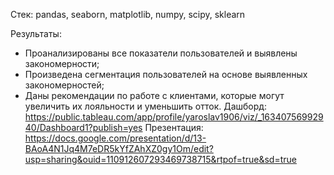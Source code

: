 Стек: pandas, seaborn, matplotlib, numpy, scipy, sklearn

Результаты:
- Проанализированы все показатели пользователей и выявлены закономерности;
- Произведена сегментация пользователей на основе выявленных закономерностей;
- Даны рекомендации по работе с клиентами, которые могут увеличить их лояльности и уменьшить отток. 
Дашборд: https://public.tableau.com/app/profile/yaroslav1906/viz/_16340756992940/Dashboard1?publish=yes
Презентация: https://docs.google.com/presentation/d/13-BAoA4N1Jq4M7eDR5kYfZAhXZ0gy1Om/edit?usp=sharing&ouid=110912607293469738715&rtpof=true&sd=true
